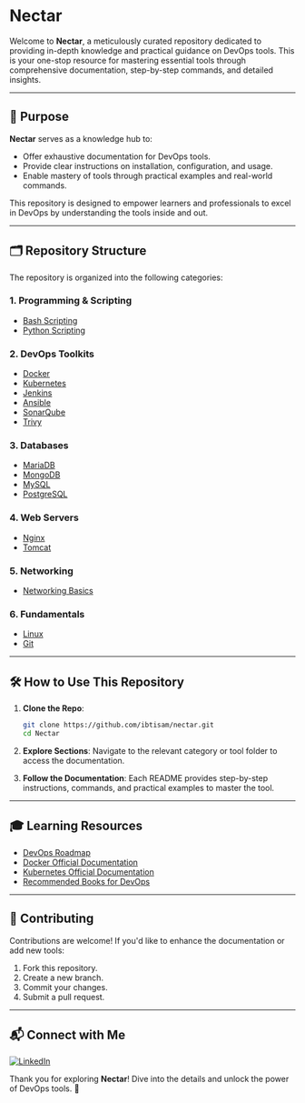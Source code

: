 # Nectar

Welcome to **Nectar**, a meticulously curated repository dedicated to providing in-depth knowledge and practical guidance on DevOps tools. This is your one-stop resource for mastering essential tools through comprehensive documentation, step-by-step commands, and detailed insights.

---

## 🎯 Purpose

**Nectar** serves as a knowledge hub to:
- Offer exhaustive documentation for DevOps tools.
- Provide clear instructions on installation, configuration, and usage.
- Enable mastery of tools through practical examples and real-world commands.

This repository is designed to empower learners and professionals to excel in DevOps by understanding the tools inside and out.

---

## 🗂️ Repository Structure

The repository is organized into the following categories:

### 1. **Programming & Scripting**
- [Bash Scripting]()
- [Python Scripting]()

### 2. **DevOps Toolkits**
- [Docker](https://github.com/ibtisamops/nectar/blob/main/docker/Docker.md)
- [Kubernetes]()
- [Jenkins](https://github.com/ibtisamops/nectar/blob/main/jenkins/Jenkins.md)
- [Ansible]()
- [SonarQube](https://github.com/ibtisamops/nectar/blob/main/sonarqube/SonarQube.md)
- [Trivy](https://github.com/ibtisamops/nectar/blob/main/trivy/Trivy.md)

### 3. **Databases**
- [MariaDB](https://github.com/ibtisamops/nectar/blob/main/mariadb/setup.md)
- [MongoDB](https://github.com/ibtisamops/nectar/blob/main/mongodb/MongoDB.md)
- [MySQL](https://github.com/ibtisamops/nectar/blob/main/mysql/setup.md)
- [PostgreSQL](https://github.com/ibtisamops/nectar/blob/main/postgresql/setup.md)

### 4. **Web Servers**
- [Nginx](https://github.com/ibtisamops/nectar/blob/main/nginx/Nginx.md)
- [Tomcat](https://github.com/ibtisamops/nectar/tree/main/tomcat)

### 5. **Networking**
- [Networking Basics](https://github.com/ibtisamops/nectar/blob/main/networking/Networking.md)

### 6. **Fundamentals**
- [Linux](https://github.com/ibtisamops/nectar/blob/main/linux/Linux.md)
- [Git](https://github.com/ibtisamops/nectar/blob/main/git/Git.md)

---

## 🛠️ How to Use This Repository

1. **Clone the Repo**:
   ```bash
   git clone https://github.com/ibtisam/nectar.git
   cd Nectar
   ```

2. **Explore Sections**:
   Navigate to the relevant category or tool folder to access the documentation.

3. **Follow the Documentation**:
   Each README provides step-by-step instructions, commands, and practical examples to master the tool.

---

## 🎓 Learning Resources

- [DevOps Roadmap](https://roadmap.sh/devops)
- [Docker Official Documentation](https://docs.docker.com/)
- [Kubernetes Official Documentation](https://kubernetes.io/docs/)
- [Recommended Books for DevOps](https://www.goodreads.com/shelf/show/devops)

---

## 🤝 Contributing

Contributions are welcome! If you'd like to enhance the documentation or add new tools:

1. Fork this repository.
2. Create a new branch.
3. Commit your changes.
4. Submit a pull request.

---

## 📬 Connect with Me

<p align="left">
<a href="https://linkedin.com/in/ibtisamops" target="blank"><img src="https://img.shields.io/badge/-LinkedIn-%230077B5?style=for-the-badge&logo=linkedin&logoColor=white" alt="LinkedIn" /></a>
</p>


Thank you for exploring **Nectar**! Dive into the details and unlock the power of DevOps tools. 🚀
